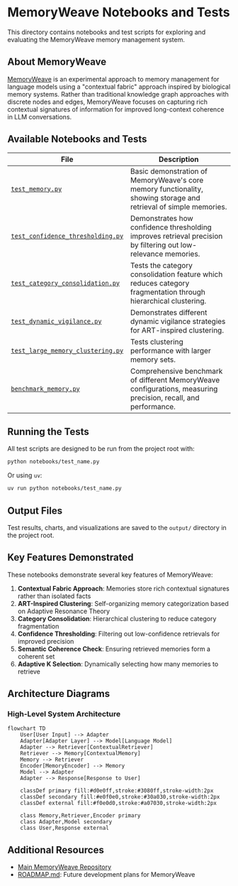 # MemoryWeave Notebooks and Tests

This directory contains notebooks and test scripts for exploring and evaluating the MemoryWeave memory management system.

## About MemoryWeave

[MemoryWeave](https://github.com/jamestexas/memoryweave) is an experimental approach to memory management for language models using a "contextual fabric" approach inspired by biological memory systems. Rather than traditional knowledge graph approaches with discrete nodes and edges, MemoryWeave focuses on capturing rich contextual signatures of information for improved long-context coherence in LLM conversations.

## Available Notebooks and Tests

| File | Description |
|------|-------------|
| [`test_memory.py`](test_memory.py) | Basic demonstration of MemoryWeave's core memory functionality, showing storage and retrieval of simple memories. |
| [`test_confidence_thresholding.py`](test_confidence_thresholding.py) | Demonstrates how confidence thresholding improves retrieval precision by filtering out low-relevance memories. |
| [`test_category_consolidation.py`](test_category_consolidation.py) | Tests the category consolidation feature which reduces category fragmentation through hierarchical clustering. |
| [`test_dynamic_vigilance.py`](test_dynamic_vigilance.py) | Demonstrates different dynamic vigilance strategies for ART-inspired clustering. |
| [`test_large_memory_clustering.py`](test_large_memory_clustering.py) | Tests clustering performance with larger memory sets. |
| [`benchmark_memory.py`](benchmark_memory.py) | Comprehensive benchmark of different MemoryWeave configurations, measuring precision, recall, and performance. |

## Running the Tests

All test scripts are designed to be run from the project root with:

```bash
python notebooks/test_name.py
```

Or using `uv`:

```bash
uv run python notebooks/test_name.py
```

## Output Files

Test results, charts, and visualizations are saved to the `output/` directory in the project root.

## Key Features Demonstrated

These notebooks demonstrate several key features of MemoryWeave:

1. **Contextual Fabric Approach**: Memories store rich contextual signatures rather than isolated facts
2. **ART-Inspired Clustering**: Self-organizing memory categorization based on Adaptive Resonance Theory
3. **Category Consolidation**: Hierarchical clustering to reduce category fragmentation
4. **Confidence Thresholding**: Filtering out low-confidence retrievals for improved precision
5. **Semantic Coherence Check**: Ensuring retrieved memories form a coherent set
6. **Adaptive K Selection**: Dynamically selecting how many memories to retrieve

## Architecture Diagrams

### High-Level System Architecture

```mermaid
flowchart TD
    User[User Input] --> Adapter
    Adapter[Adapter Layer] --> Model[Language Model]
    Adapter --> Retriever[ContextualRetriever]
    Retriever --> Memory[ContextualMemory]
    Memory --> Retriever
    Encoder[MemoryEncoder] --> Memory
    Model --> Adapter
    Adapter --> Response[Response to User]
    
    classDef primary fill:#d0e0ff,stroke:#3080ff,stroke-width:2px
    classDef secondary fill:#e0f0e0,stroke:#30a030,stroke-width:2px
    classDef external fill:#f0e0d0,stroke:#a07030,stroke-width:2px
    
    class Memory,Retriever,Encoder primary
    class Adapter,Model secondary
    class User,Response external
```

## Additional Resources

- [Main MemoryWeave Repository](https://github.com/jamestexas/memoryweave)
- [ROADMAP.md](../ROADMAP.md): Future development plans for MemoryWeave
